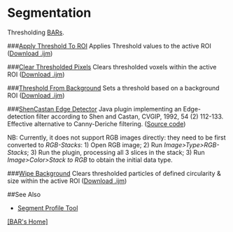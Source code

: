 # Segmentation

Thresholding [BARs](../README.md#scripts).


###[Apply Threshold To ROI](./Apply_Threshold_To_ROI.ijm)
   Applies Threshold values to the active ROI
   ([Download .ijm](./Apply_Threshold_To_ROI.ijm?raw=true))

###[Clear Thresholded Pixels](./Clear_Thresholded_Pixels.ijm)
   Clears thresholded voxels within the active ROI
   ([Download .ijm](./Clear_Thresholded_Pixels.ijm?raw=true))

###[Threshold From Background](./Threshold_From_Background.ijm)
   Sets a threshold based on a background ROI
   ([Download .ijm](./Threshold_From_Background.ijm?raw=true))

###[ShenCastan Edge Detector](../BAR#bar-plugins)
   Java plugin implementing an Edge-detection filter according to Shen and Castan, CVGIP, 1992, 54 (2) 112-133. Effective alternative to Canny-Deriche filtering.
   ([Source code](../BAR/src/main/java/bar/ShenCastan.java))

   NB: Currently, it does not support RGB images directly: they need to be first  converted to _RGB-Stacks_: 1) Open RGB image; 2) Run _Image>Type>RGB-Stacks_; 3) Run the plugin, processing all 3 slices in the stack; 3) Run _Image>Color>Stack to RGB_ to obtain the initial data type.

###[Wipe Background](./Wipe_Background.ijm)
   Clears thresholded particles of defined circularity & size within the active ROI
   ([Download .ijm](./Wipe_Background.ijm?raw=true))


##See Also

* [Segment Profile Tool](../Tools/README.md#segment-profile-tool)


[ [BAR's Home] ](../README.md#scripts)
